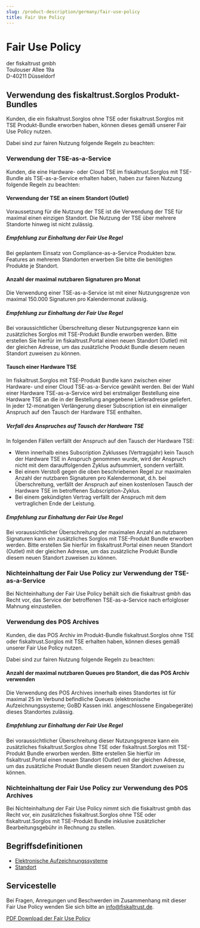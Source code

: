 ```yaml
---
slug: /product-description/germany/fair-use-policy
title: Fair Use Policy
---
```


# Fair Use Policy

der fiskaltrust gmbh<br />
Toulouser Allee 19a<br />
D-40211 Düsseldorf<br />



## Verwendung des fiskaltrust.Sorglos Produkt-Bundles

Kunden, die ein fiskaltrust.Sorglos ohne TSE oder fiskaltrust.Sorglos mit TSE Produkt-Bundle erworben haben, können dieses gemäß unserer Fair Use Policy nutzen. 

Dabei sind zur fairen Nutzung folgende Regeln zu beachten:

### Verwendung der TSE-as-a-Service

Kunden, die eine Hardware- oder Cloud TSE im fiskaltrust.Sorglos mit TSE-Bundle als TSE-as-a-Service erhalten haben, haben zur fairen Nutzung folgende Regeln zu beachten:

#### Verwendung der TSE an einem Standort (Outlet)

Voraussetzung für die Nutzung der TSE ist die Verwendung der TSE für maximal einen einzigen Standort. Die Nutzung der TSE über mehrere Standorte hinweg ist nicht zulässig. 

##### Empfehlung zur Einhaltung der Fair Use Regel

Bei geplantem Einsatz von Compliance-as-a-Service Produkten bzw. Features an mehreren Standorten erwerben Sie bitte die benötigten Produkte je Standort.

#### Anzahl der maximal nutzbaren Signaturen pro Monat

Die Verwendung einer TSE-as-a-Service ist mit einer Nutzungsgrenze von maximal 150.000 Signaturen pro Kalendermonat zulässig. 

##### Empfehlung zur Einhaltung der Fair Use Regel

Bei voraussichtlicher Überschreitung dieser Nutzungsgrenze kann ein zusätzliches Sorglos mit TSE-Produkt Bundle erworben werden. Bitte erstellen Sie hierfür im fiskaltrust.Portal einen neuen Standort (Outlet) mit der gleichen Adresse, um das zusätzliche Produkt Bundle diesem neuen Standort zuweisen zu können.

#### Tausch einer Hardware TSE

Im fiskaltrust.Sorglos mit TSE-Produkt Bundle kann zwischen einer Hardware- und einer Cloud TSE-as-a-Service gewählt werden. Bei der Wahl einer Hardware TSE-as-a-Service wird bei erstmaliger Bestellung eine Hardware TSE an die in der Bestellung angegebene Lieferadresse geliefert. In jeder 12-monatigen Verlängerung dieser Subscription ist ein einmaliger Anspruch auf den Tausch der Hardware TSE enthalten. 

##### Verfall des Anspruches auf Tausch der Hardware TSE

In folgenden Fällen verfällt der Anspruch auf den Tausch der Hardware TSE:

- Wenn innerhalb eines Subscription Zyklusses (Vertragsjahr) kein Tausch der Hardware TSE in Anspruch genommen wurde, wird der Anspruch nicht mit dem darauffolgenden Zyklus aufsummiert, sondern verfällt. 
- Bei einem Verstoß gegen die oben beschriebenen Regel zur maximalen Anzahl der nutzbaren Signaturen pro Kalendermonat, d.h. bei Überschreitung, verfällt der Anspruch auf einen kostenlosen Tausch der Hardware TSE im betroffenen Subscription-Zyklus.
- Bei einem gekündigten Vertrag verfällt der Anspruch mit dem vertraglichen Ende der Leistung.

##### Empfehlung zur Einhaltung der Fair Use Regel

Bei voraussichtlicher Überschreitung der maximalen Anzahl an nutzbaren Signaturen kann ein zusätzliches Sorglos mit TSE-Produkt Bundle erworben werden. Bitte erstellen Sie hierfür im fiskaltrust.Portal einen neuen Standort (Outlet) mit der gleichen Adresse, um das zusätzliche Produkt Bundle diesem neuen Standort zuweisen zu können.

### Nichteinhaltung der Fair Use Policy zur Verwendung der TSE-as-a-Service

Bei Nichteinhaltung der Fair Use Policy behält sich die fiskaltrust gmbh das Recht vor, das Service der betroffenen TSE-as-a-Service nach erfolgloser Mahnung einzustellen.

### Verwendung des POS Archives

Kunden, die das POS Archiv im Produkt-Bundle fiskaltrust.Sorglos ohne TSE oder fiskaltrust.Sorglos mit TSE erhalten haben, können dieses gemäß unserer Fair Use Policy nutzen. 

Dabei sind zur fairen Nutzung folgende Regeln zu beachten:

#### Anzahl der maximal nutzbaren Queues pro Standort, die das POS Archiv verwenden

Die Verwendung des POS Archives innerhalb eines Standortes ist für maximal 25 im Verbund befindliche Queues (elektronische Aufzeichnungssysteme; GoBD Kassen inkl. angeschlossene Eingabegeräte) dieses Standortes  zulässig. 

##### Empfehlung zur Einhaltung der Fair Use Regel

Bei voraussichtlicher Überschreitung dieser Nutzungsgrenze kann ein zusätzliches fiskaltrust.Sorglos ohne TSE oder fiskaltrust.Sorglos mit TSE-Produkt Bundle erworben werden. Bitte erstellen Sie hierfür im fiskaltrust.Portal einen neuen Standort (Outlet) mit der gleichen Adresse, um das zusätzliche Produkt Bundle diesem neuen Standort zuweisen zu können.

### Nichteinhaltung der Fair Use Policy zur Verwendung des POS Archives

Bei Nichteinhaltung der Fair Use Policy nimmt sich die fiskaltrust gmbh das Recht vor, ein zusätzliches fiskaltrust.Sorglos ohne TSE oder fiskaltrust.Sorglos mit TSE-Produkt Bundle inklusive zusätzlicher Bearbeitungsgebühr in Rechnung zu stellen.

## Begriffsdefinitionen

- [Elektronische Aufzeichnungssysteme](https://docs.fiskaltrust.cloud/docs/product-description/germany/glossar#elektronisches-aufzeichnungssystem-kasse-registrierkasse-kassensystem-eingabestation-terminal)
- [Standort](https://docs.fiskaltrust.cloud/docs/product-description/germany/glossar#standort-outlet-location)

## Servicestelle

Bei Fragen, Anregungen und Beschwerden im Zusammenhang mit dieser Fair Use Policy wenden Sie sich bitte an [info@fiskaltrust.de](mailto:info@fiskaltrust.de).



[PDF Download der Fair Use Policy](media/market-de-fair-use-policy.pdf)